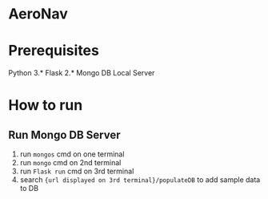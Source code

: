 # AeroNav

# Prerequisites
Python 3.*
Flask 2.*
Mongo DB Local Server
            
# How to run

## Run Mongo DB Server
1. run `mongos` cmd on one terminal
2. run `mongo` cmd on 2nd terminal
3. run `Flask run` cmd on 3rd terminal
4. search `{url displayed on 3rd terminal}/populateDB` to add sample data to DB